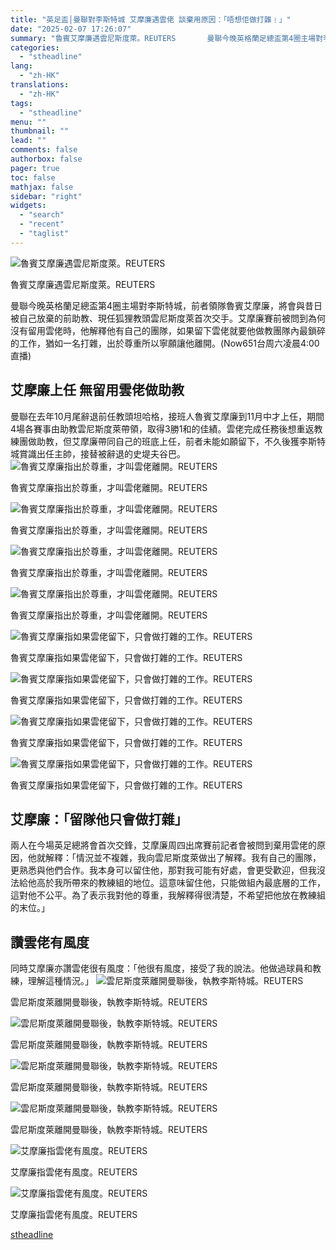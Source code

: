 ```yaml
---
title: "英足盃│曼聯對李斯特城 艾摩廉遇雲佬 談棄用原因：「唔想佢做打雜﹗」"
date: "2025-02-07 17:26:07"
summary: "魯賓艾摩廉遇雲尼斯度萊。REUTERS       曼聯今晚英格蘭足總盃第4圈主場對李斯特城..."
categories:
  - "stheadline"
lang:
  - "zh-HK"
translations:
  - "zh-HK"
tags:
  - "stheadline"
menu: ""
thumbnail: ""
lead: ""
comments: false
authorbox: false
pager: true
toc: false
mathjax: false
sidebar: "right"
widgets:
  - "search"
  - "recent"
  - "taglist"
---
```


![魯賓艾摩廉遇雲尼斯度萊。REUTERS](https://image.stheadline.com/f/680p0/0x0/100/none/658bbda3eb50b3251c2e22815e79f40b/stheadline/inewsmedia/20250207/_2025020716314352247.jpg)

魯賓艾摩廉遇雲尼斯度萊。REUTERS




曼聯今晚英格蘭足總盃第4圈主場對李斯特城，前者領隊魯賓艾摩廉，將會與昔日被自己放棄的前助教、現任狐狸教頭雲尼斯度萊首次交手。艾摩廉賽前被問到為何沒有留用雲佬時，他解釋他有自己的團隊，如果留下雲佬就要他做教團隊內最鎖碎的工作，猶如一名打雜，出於尊重所以寧願讓他離開。(Now651台周六凌晨4:00直播)

艾摩廉上任 無留用雲佬做助教
--------------

曼聯在去年10月尾辭退前任教頭坦哈格，接班人魯賓艾摩廉到11月中才上任，期間4場各賽事由助教雲尼斯度萊帶領，取得3勝1和的佳績。雲佬完成任務後想重返教練團做助教，但艾摩廉帶同自己的班底上任，前者未能如願留下，不久後獲李斯特城賞識出任主帥，接替被辭退的史堤夫谷巴。
 ![魯賓艾摩廉指出於尊重，才叫雲佬離開。REUTERS](https://image.hkhl.hk/f/1024p0/0x0/100/none/ae63d566ee752880db0f67bb3ffd3575/2025-02/9_7.JPG)


魯賓艾摩廉指出於尊重，才叫雲佬離開。REUTERS



 ![魯賓艾摩廉指出於尊重，才叫雲佬離開。REUTERS](https://image.hkhl.hk/f/1024p0/0x0/100/none/7780c9eed8b1ef408ccb63053a97bd63/2025-02/16_7.JPG)


魯賓艾摩廉指出於尊重，才叫雲佬離開。REUTERS



 ![魯賓艾摩廉指出於尊重，才叫雲佬離開。REUTERS](https://image.hkhl.hk/f/1024p0/0x0/100/none/3c962e3950c9385f2c4b5995c926e8d5/2025-02/15_8.JPG)


魯賓艾摩廉指出於尊重，才叫雲佬離開。REUTERS



 ![魯賓艾摩廉指出於尊重，才叫雲佬離開。REUTERS](https://image.hkhl.hk/f/1024p0/0x0/100/none/cf0b0cb827be939e9d05c5743b396b00/2025-02/14_10.JPG)


魯賓艾摩廉指出於尊重，才叫雲佬離開。REUTERS



 ![魯賓艾摩廉指如果雲佬留下，只會做打雜的工作。REUTERS](https://image.hkhl.hk/f/1024p0/0x0/100/none/12fe1746ba8e0210ae7e8e89870e11a7/2025-02/13_10.JPG)


魯賓艾摩廉指如果雲佬留下，只會做打雜的工作。REUTERS



 ![魯賓艾摩廉指如果雲佬留下，只會做打雜的工作。REUTERS](https://image.hkhl.hk/f/1024p0/0x0/100/none/ae61759c2f810f6b8c5edbb3306bcb2e/2025-02/12_13.JPG)


魯賓艾摩廉指如果雲佬留下，只會做打雜的工作。REUTERS



 ![魯賓艾摩廉指如果雲佬留下，只會做打雜的工作。REUTERS](https://image.hkhl.hk/f/1024p0/0x0/100/none/1f9faee6daee5bdcc361a0011e33304b/2025-02/11_12.JPG)


魯賓艾摩廉指如果雲佬留下，只會做打雜的工作。REUTERS



 ![魯賓艾摩廉指如果雲佬留下，只會做打雜的工作。REUTERS](https://image.hkhl.hk/f/1024p0/0x0/100/none/3e0275fd380e81e17e1d6cdb1008627e/2025-02/10_11.JPG)


魯賓艾摩廉指如果雲佬留下，只會做打雜的工作。REUTERS




艾摩廉：「留隊他只會做打雜」
--------------

兩人在今場英足總將會首次交鋒，艾摩廉周四出席賽前記者會被問到棄用雲佬的原因，他就解釋：「情況並不複雜，我向雲尼斯度萊做出了解釋。我有自己的團隊，更熟悉與他們合作。我本身可以留住他，那對我可能有好處，會更受歡迎，但我沒法給他高於我所帶來的教練組的地位。這意味留住他，只能做組內最底層的工作，這對他不公平。為了表示我對他的尊重，我解釋得很清楚，不希望把他放在教練組的末位。」

讚雲佬有風度
------

同時艾摩廉亦讚雲佬很有風度：「他很有風度，接受了我的說法。他做過球員和教練，理解這種情況。」
 ![雲尼斯度萊離開曼聯後，執教李斯特城。REUTERS](https://image.hkhl.hk/f/1024p0/0x0/100/none/fddc3e432adb98febe386543dd839dec/2025-02/2025-01-18T154144Z_186896671_UP1EL1I17LJVT_RTRMADP_3_SOCCER-ENGLAND-LEI-FUL-REPORT.JPG)


雲尼斯度萊離開曼聯後，執教李斯特城。REUTERS



 ![雲尼斯度萊離開曼聯後，執教李斯特城。REUTERS](https://image.hkhl.hk/f/1024p0/0x0/100/none/126f7dc1b946e515ac1f3fc3fcd6d8fb/2025-02/2025-01-26T143247Z_693950848_UP1EL1Q14EMBW_RTRMADP_3_SOCCER-ENGLAND-TOT-LEI-REPORT.JPG)


雲尼斯度萊離開曼聯後，執教李斯特城。REUTERS



 ![雲尼斯度萊離開曼聯後，執教李斯特城。REUTERS](https://image.hkhl.hk/f/1024p0/0x0/100/none/f525563f4cf326448172c452d8cfc8b3/2025-02/2025-02-01T151251Z_1802438081_UP1EL21169EE1_RTRMADP_3_SOCCER-ENGLAND-EVE-LEI-REPORT.JPG)


雲尼斯度萊離開曼聯後，執教李斯特城。REUTERS



 ![雲尼斯度萊離開曼聯後，執教李斯特城。REUTERS](https://image.hkhl.hk/f/1024p0/0x0/100/none/c6a5ffa17ff05e5fdd7af1c2400e7466/2025-02/2025-02-01T164347Z_1546143321_UP1EL211AGYNT_RTRMADP_3_SOCCER-ENGLAND-EVE-LEI-REPORT.JPG)


雲尼斯度萊離開曼聯後，執教李斯特城。REUTERS



 ![艾摩廉指雲佬有風度。REUTERS](https://image.hkhl.hk/f/1024p0/0x0/100/none/03dc6d2bd60ae655347a219c64848691/2025-02/2025-02-01T164339Z_1134127233_UP1EL211AGQNR_RTRMADP_3_SOCCER-ENGLAND-EVE-LEI-REPORT.JPG)


艾摩廉指雲佬有風度。REUTERS



 ![艾摩廉指雲佬有風度。REUTERS](https://image.hkhl.hk/f/1024p0/0x0/100/none/3ec5753e418b3c27414dc5c7336a30c0/2025-02/2025-02-06T135421Z_467826248_RC2PHCAV5B7D_RTRMADP_3_SOCCER-ENGLAND-MUN-LEI-PREVIEW.JPG)


艾摩廉指雲佬有風度。REUTERS

[stheadline](https://std.stheadline.com/realtime/article/2051411/即時-體育-英足盃│曼聯對李斯特城-艾摩廉遇雲佬-談棄用原因-唔想佢做打雜﹗)
